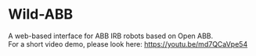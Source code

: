 # Wild-ABB
A web-based interface for ABB IRB robots based on Open ABB.<br>
For a short video demo, please look here: https://youtu.be/md7QCaVpe54
